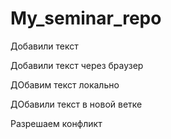 ﻿# My_seminar_repo

Добавили текст

Добавили текст через браузер

ДОбавим текст локально

ДОбавили текст в новой ветке 

Разрешаем конфликт
